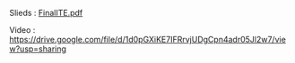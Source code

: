 
Slieds : [FinalITE.pdf](https://github.com/Krittin33333/ReactNativeFinalProject/files/9881063/FinalITE.pdf)

Video : https://drive.google.com/file/d/1d0pGXiKE7IFRrvjUDgCpn4adr05Jl2w7/view?usp=sharing
